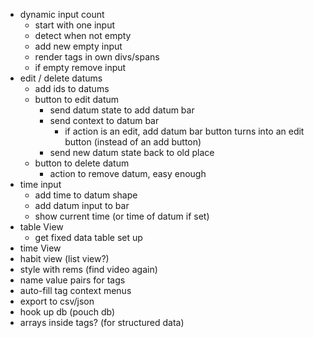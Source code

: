 * dynamic input count
	- start with one input
	- detect when not empty
	- add new empty input
	- render tags in own divs/spans
	- if empty remove input
* edit / delete datums
	- add ids to datums
	- button to edit datum
		- send datum state to add datum bar
		- send context to datum bar
			- if action is an edit, add datum bar button turns into an edit button (instead of an add button)
		- send new datum state back to old place
	- button to delete datum
		- action to remove datum, easy enough
* time input
	- add time to datum shape
	- add datum input to bar
	- show current time (or time of datum if set)
* table View
	- get fixed data table set up
* time View
* habit view (list view?)
* style with rems (find video again)
* name value pairs for tags
* auto-fill tag context menus
* export to csv/json
* hook up db (pouch db)
* arrays inside tags? (for structured data)
